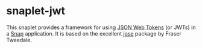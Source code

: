 # snaplet-jwt

This snaplet provides a framework for using [JSON Web Tokens](https://jwt.io/)
(or JWTs) in a [Snap](http://snapframework.com/) application. It is based on the
excellent [jose](http://hackage.haskell.org/package/jose) package by Fraser
Tweedale.
